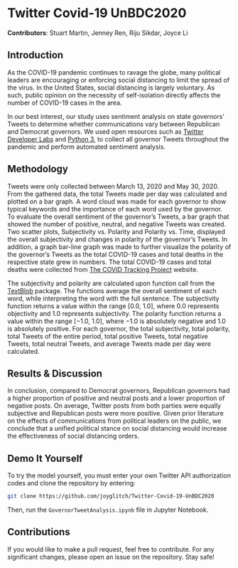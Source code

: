 
# Twitter Covid-19 UnBDC2020
**Contributors**: Stuart Martin, Jenney Ren, Riju Sikdar, Joyce Li

## Introduction
As the COVID-19 pandemic continues to ravage the globe, many political leaders are encouraging or enforcing social distancing to limit the spread of the virus. In the United States, social distancing is largely voluntary. As such, public opinion on the necessity of self-isolation directly affects the number of COVID-19 cases in the area.

In our best interest, our study uses sentiment analysis on state governors’ Tweets to determine whether communications vary between Republican and Democrat governors. We used open resources such as [Twitter Developer Labs](https://developer.twitter.com/en) and [Python 3](https://www.python.org/download/releases/3.0/), to collect all governor Tweets throughout the pandemic and perform automated sentiment analysis.

## Methodology
Tweets were only collected between March 13, 2020 and May 30, 2020. From the gathered data, the total Tweets made per day was calculated and plotted on a bar graph. A word cloud was made for each governor to show typical keywords and the importance of each word used by the governor. To evaluate the overall sentiment of the governor’s Tweets, a bar graph that showed the number of positive, neutral, and negative Tweets was created. Two scatter plots, Subjectivity vs. Polarity and Polarity vs. Time, displayed the overall subjectivity and changes in polarity of the governor’s Tweets. In addition, a graph bar-line graph was made to further visualize the polarity of the governor’s Tweets as the total COVID-19 cases and total deaths in the respective state grew in numbers. The total COVID-19 cases and total deaths were collected from [The COVID Tracking Project](https://covidtracking.com/) website.

The subjectivity and polarity are calculated upon function call from the [TextBlob](https://textblob.readthedocs.io/en/dev/quickstart.html#sentiment-analysis) package. The functions average the overall sentiment of each word, while interpreting the word with the full sentence. The subjectivity function returns a value within the range [0.0, 1.0], where 0.0 represents objectivity and 1.0 represents subjectivity. The polarity function returns a value within the range [−1.0, 1.0], where −1.0 is absolutely negative and 1.0 is absolutely positive. For each governor, the total subjectivity, total polarity, total Tweets of the entire period, total positive Tweets, total negative Tweets, total neutral Tweets, and average Tweets made per day were calculated.

## Results & Discussion
In conclusion, compared to Democrat governors, Republican governors had a higher proportion of positive and neutral posts and a lower proportion of negative posts. On average, Twitter posts from both parties were equally subjective and Republican posts were more positive. Given prior literature on the effects of communications from political leaders on the public, we conclude that a unified political stance on social distancing would increase the effectiveness of social distancing orders.

## Demo It Yourself
To try the model yourself, you must enter your own Twitter API authorization codes and clone the repository by entering:

```bash
git clone https://github.com/joyglitch/Twitter-Covid-19-UnBDC2020
```
Then, run the `GovernorTweetAnalysis.ipynb` file in Jupyter Notebook.


## Contributions
If you would like to make a pull request, feel free to contribute. For any significant changes, please open an issue on the repository. Stay safe!
